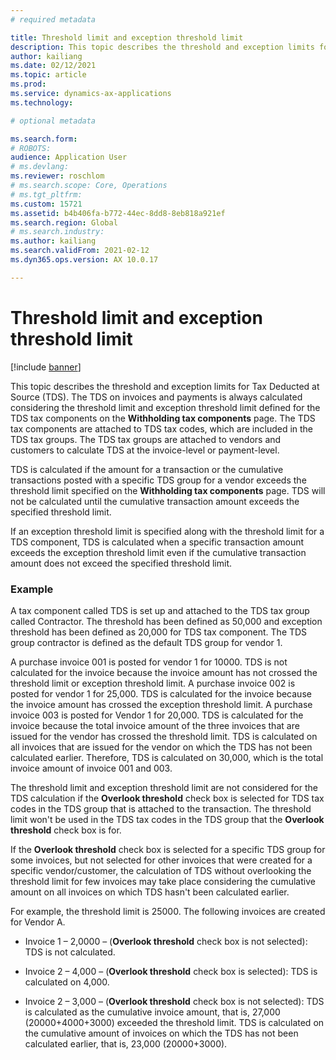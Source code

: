 ```yaml
---
# required metadata

title: Threshold limit and exception threshold limit
description: This topic describes the threshold and exception limits for Tax Deducted at Source (TDS).
author: kailiang
ms.date: 02/12/2021
ms.topic: article
ms.prod: 
ms.service: dynamics-ax-applications
ms.technology: 

# optional metadata

ms.search.form: 
# ROBOTS: 
audience: Application User
# ms.devlang: 
ms.reviewer: roschlom
# ms.search.scope: Core, Operations
# ms.tgt_pltfrm: 
ms.custom: 15721
ms.assetid: b4b406fa-b772-44ec-8dd8-8eb818a921ef
ms.search.region: Global
# ms.search.industry: 
ms.author: kailiang
ms.search.validFrom: 2021-02-12
ms.dyn365.ops.version: AX 10.0.17

---
```


# Threshold limit and exception threshold limit

[!include [banner](../includes/banner.md)]

This topic describes the threshold and exception limits for Tax Deducted at Source (TDS). The TDS on invoices and payments is always calculated considering the threshold limit and exception threshold limit defined for the TDS tax components on the **Withholding tax components** page. The TDS tax components are attached to TDS tax codes, which are included in the TDS tax groups. The TDS tax groups are attached to vendors and customers to calculate TDS at the invoice-level or payment-level.

TDS is calculated if the amount for a transaction or the cumulative transactions posted with a specific TDS group for a vendor exceeds the threshold limit specified on the **Withholding tax components** page. TDS will not be calculated until the cumulative transaction amount exceeds the specified threshold limit.

If an exception threshold limit is specified along with the threshold limit for a TDS component, TDS is calculated when a specific transaction amount exceeds the exception threshold limit even if the cumulative transaction amount does not exceed the specified threshold limit.

### Example
A tax component called TDS is set up and attached to the TDS tax group called Contractor. The threshold has been defined as 50,000 and exception threshold has been defined as 20,000 for TDS tax component. The TDS group contractor is defined as the default TDS group for vendor 1.

A purchase invoice 001 is posted for vendor 1 for 10000. TDS is not calculated for the invoice because the invoice amount has not crossed the threshold limit or exception threshold limit. A purchase invoice 002 is posted for vendor 1 for 25,000. TDS is calculated for the invoice because the invoice amount has crossed the exception threshold limit. A purchase invoice 003 is posted for Vendor 1 for 20,000. TDS is calculated for the invoice because the total invoice amount of the three invoices that are issued for the vendor has crossed the threshold limit. TDS is calculated on all invoices that are issued for the vendor on which the TDS has not been calculated earlier. Therefore, TDS is calculated on 30,000, which is the total invoice amount of invoice 001 and 003.

The threshold limit and exception threshold limit are not considered for the TDS calculation if the **Overlook threshold** check box is selected for TDS tax codes in the TDS group that is attached to the transaction. The threshold limit won't be used in the TDS tax codes in the TDS group that the **Overlook threshold** check box is for.

If the **Overlook threshold** check box is selected for a specific TDS group for some invoices, but not selected for other invoices that were created for a specific vendor/customer, the calculation of TDS without overlooking the threshold limit for few invoices may take place considering the cumulative amount on all invoices on which TDS hasn't been calculated earlier.

For example, the threshold limit is 25000. The following invoices are created for Vendor A.

- Invoice 1 – 2,0000 – (**Overlook threshold** check box is not selected): TDS is not calculated.

- Invoice 2 – 4,000 – (**Overlook threshold** check box is selected): TDS is calculated on 4,000.

- Invoice 2 – 3,000 – (**Overlook threshold** check box is not selected): TDS is calculated as the cumulative invoice amount, that is, 27,000 (20000+4000+3000) exceeded the threshold limit. TDS is calculated on the cumulative amount of invoices on which the TDS has not been calculated earlier, that is, 23,000 (20000+3000).
